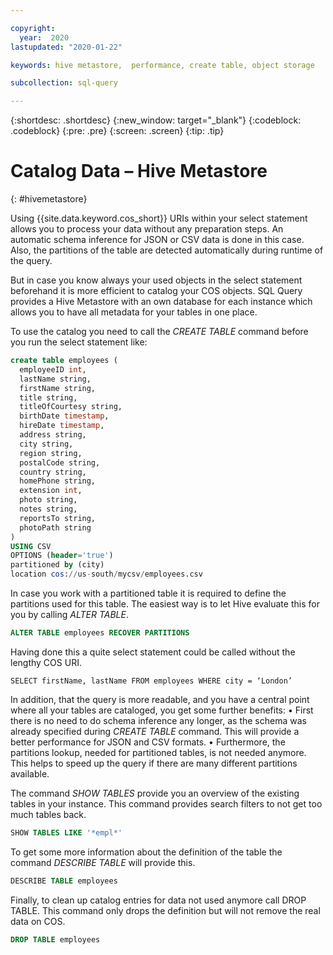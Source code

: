 ```yaml
---

copyright:
  year:  2020
lastupdated: "2020-01-22"

keywords: hive metastore,  performance, create table, object storage

subcollection: sql-query

---
```


{:shortdesc: .shortdesc}
{:new_window: target="_blank"}
{:codeblock: .codeblock}
{:pre: .pre}
{:screen: .screen}
{:tip: .tip}


# Catalog Data – Hive Metastore
{: #hivemetastore}

Using {{site.data.keyword.cos_short}} URIs within your select statement allows you to process your data without any preparation steps. An automatic schema inference for JSON or CSV data is done in this case. Also, the partitions of the table are detected automatically during runtime of the query.  

But in case you know always your used objects in the select statement beforehand it is more efficient to catalog your COS objects. SQL Query provides a Hive Metastore with an own database for each instance which allows you to have all metadata for your tables in one place. 

To use the catalog you need to call the *CREATE TABLE* command before you run the select statement like:

```sql
create table employees (
  employeeID int,
  lastName string,
  firstName string,
  title string,
  titleOfCourtesy string,
  birthDate timestamp,
  hireDate timestamp,
  address string,
  city string,
  region string,
  postalCode string,
  country string,
  homePhone string,
  extension int,
  photo string,
  notes string,
  reportsTo string,
  photoPath string
)
USING CSV
OPTIONS (header='true')
partitioned by (city)
location cos://us-south/mycsv/employees.csv
```

In case you work with a partitioned table it is required to define the partitions used for this table. The easiest way is to let Hive evaluate this for you by calling *ALTER TABLE*.

```sql
ALTER TABLE employees RECOVER PARTITIONS
```

Having done this a quite select statement could be called without the lengthy COS URI.
```
SELECT firstName, lastName FROM employees WHERE city = ‘London’
```

In addition, that the query is more readable, and you have a central point where all your tables are cataloged, you get some further benefits: 
•	First there is no need to do schema inference any longer, as the schema was already specified during *CREATE TABLE* command. This will provide a better performance for JSON and CSV formats. 
•	Furthermore, the partitions lookup, needed for partitioned tables, is not needed anymore. This helps to speed up the query if there are many different partitions available.

The command *SHOW TABLES* provide you an overview of the existing tables in your instance. This command provides search filters to not get too much tables back.

```sql
SHOW TABLES LIKE '*empl*'
```

To get some more information about the definition of the table the command *DESCRIBE TABLE* will provide this. 

```sql
DESCRIBE TABLE employees
```

Finally, to clean up catalog entries for data not used anymore call DROP TABLE. This command only drops the definition but will not remove the real data on COS.

```sql
DROP TABLE employees
```

